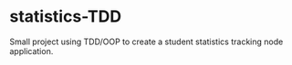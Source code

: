 # statistics-TDD
Small project using TDD/OOP to create a student statistics tracking node application.
